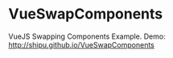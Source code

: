 # VueSwapComponents
VueJS Swapping Components Example. Demo: http://shipu.github.io/VueSwapComponents
